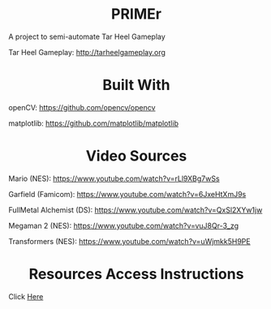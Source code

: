 <h1 align="center"> PRIMEr </h1>

A project to semi-automate Tar Heel Gameplay

Tar Heel Gameplay: http://tarheelgameplay.org

<h1 align="center"> Built With </h1>

openCV: https://github.com/opencv/opencv

matplotlib: https://github.com/matplotlib/matplotlib

<h1 align="center"> Video Sources </h1>

Mario (NES): https://www.youtube.com/watch?v=rLl9XBg7wSs

Garfield (Famicom): https://www.youtube.com/watch?v=6JxeHtXmJ9s

FullMetal Alchemist (DS): https://www.youtube.com/watch?v=QxSl2XYw1jw

Megaman 2 (NES): https://www.youtube.com/watch?v=vuJ8Qr-3_zg

Transformers (NES): https://www.youtube.com/watch?v=uWjmkk5H9PE


<h1 align="center">Resources Access Instructions</h1>

Click <a href="https://1drv.ms/f/s!AuFmitBjrXNij74LdqxZGYc3yu85Tg">Here</a>
